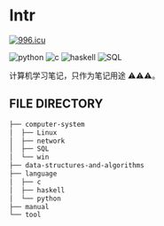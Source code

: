 # Intr

<a href="https://996.icu"><img src="https://img.shields.io/badge/link-996.icu-red.svg" alt="996.icu" /></a>

![python](https://img.shields.io/badge/python-support-brightgreen.svg)
![c](https://img.shields.io/badge/c-support-brightgreen.svg)
![haskell](https://img.shields.io/badge/haskell-support-brightgreen.svg)
![SQL](https://img.shields.io/badge/SQL-support-brightgreen.svg)

计算机学习笔记，只作为笔记用途 :warning::warning::warning:。

## FILE DIRECTORY

```mk
├── computer-system
│  ├── Linux
│  ├── network
│  ├── SQL
│  └── win
├── data-structures-and-algorithms
├── language
│  ├── c
│  ├── haskell
│  └── python
├── manual
└── tool
```
